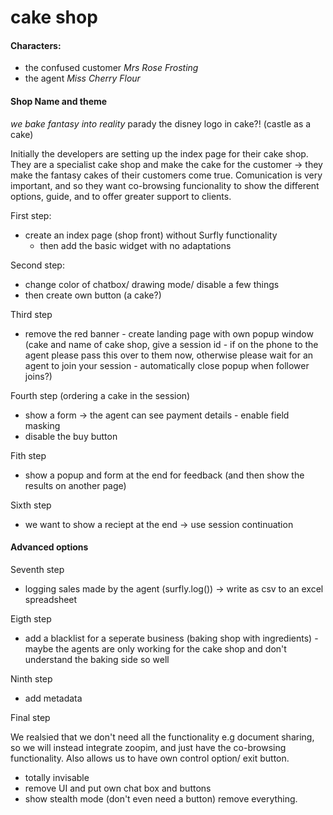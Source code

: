 # cake shop


#### Characters:

- the confused customer *Mrs Rose Frosting*
- the agent *Miss Cherry Flour*

#### Shop Name and theme

*we bake fantasy into reality*
parady the disney logo in cake?! (castle as a cake)

Initially the developers are setting up the index page for their cake shop. They are a specialist cake shop and make the cake for the customer -> they make the fantasy cakes of their customers come true. Comunication is very important, and so they want co-browsing funcionality to show the different options, guide, and to offer greater support to clients.

First step:
 - create an index page (shop front) without Surfly functionality
   - then add the basic widget with no adaptations
 
Second step:
 - change color of chatbox/ drawing mode/ disable a few things 
 - then create own button (a cake?)

Third step 
 - remove the red banner - create landing page with own popup window (cake and name of cake shop, give a session id - if on the phone to the agent please pass this over to them now, otherwise please wait for an agent to join your session - automatically close popup when follower joins?)

Fourth step (ordering a cake in the session)
 - show a form -> the agent can see payment details - enable field masking 
 - disable the buy button

Fith step 
 - show a popup and form at the end for feedback (and then show the results on another page)
 
Sixth step
 - we want to show a reciept at the end -> use session continuation

#### Advanced options

Seventh step
- logging sales made by the agent (surfly.log()) -> write as csv to an excel spreadsheet 

Eigth step
 - add a blacklist for a seperate business (baking shop with ingredients) - maybe the agents are only working for the cake shop and don't understand the baking side so well

Ninth step 
 - add metadata 

Final step

We realsied that we don't need all the functionality e.g document sharing, so we will instead integrate zoopim, and just have the co-browsing functionality.  Also allows us to have own control option/ exit button.

 - totally invisable 
 - remove UI and put own chat box and buttons 
 - show stealth mode (don't even need a button) remove everything. 
